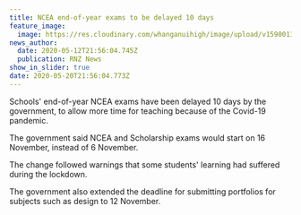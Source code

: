 ```yaml
---
title: NCEA end-of-year exams to be delayed 10 days
feature_image:
  image: https://res.cloudinary.com/whanganuihigh/image/upload/v1590011995/News/Photo_for_NCEA_end_of_yr_exams_delayed_10_days.jpg
news_author:
  date: 2020-05-12T21:56:04.745Z
  publication: RNZ News
show_in_slider: true
date: 2020-05-20T21:56:04.773Z
---
```

Schools' end-of-year NCEA exams have been delayed 10 days by the government, to allow more time for teaching because of the Covid-19 pandemic.

The government said NCEA and Scholarship exams would start on 16 November, instead of 6 November.

The change followed warnings that some students' learning had suffered during the lockdown.

The government also extended the deadline for submitting portfolios for subjects such as design to 12 November.